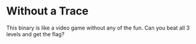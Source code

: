 # Without a Trace

This binary is like a video game without any of the fun. Can you beat all 3 levels and get the flag?

